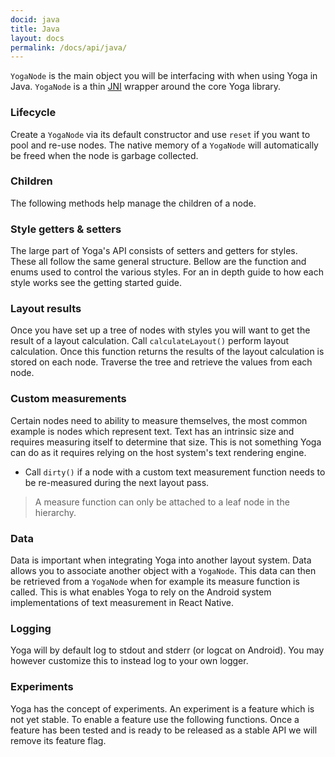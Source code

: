 ```yaml
---
docid: java
title: Java
layout: docs
permalink: /docs/api/java/
---
```

`YogaNode` is the main object you will be interfacing with when using Yoga in Java. `YogaNode` is a thin [JNI](https://en.wikipedia.org/wiki/Java_Native_Interface) wrapper around the core Yoga library.

### Lifecycle

Create a `YogaNode` via its default constructor and use `reset` if you want to pool and re-use nodes. The native memory of a `YogaNode` will automatically be freed when the node is garbage collected.

<script src="https://gist.github.com/emilsjolander/8775de8c778eb99a05a38e8257f0b4a7.js"></script>

### Children

The following methods help manage the children of a node.

<script src="https://gist.github.com/emilsjolander/5d1c64d8d3be7f7942435c4f5bec45a5.js"></script>

### Style getters & setters

The large part of Yoga's API consists of setters and getters for styles. These all follow the same general structure. Bellow are the function and enums used to control the various styles. For an in depth guide to how each style works see the getting started guide.

<script src="https://gist.github.com/emilsjolander/f94ca2aa69441a3060a7c9f5126f202f.js"></script>

### Layout results

Once you have set up a tree of nodes with styles you will want to get the result of a layout calculation. Call `calculateLayout()` perform layout calculation. Once this function returns the results of the layout calculation is stored on each node. Traverse the tree and retrieve the values from each node.

<script src="https://gist.github.com/emilsjolander/613a80ae11abce423a4806521e1e315b.js"></script>

### Custom measurements

Certain nodes need to ability to measure themselves, the most common example is nodes which represent text. Text has an intrinsic size and requires measuring itself to determine that size. This is not something Yoga can do as it requires relying on the host system's text rendering engine.

- Call `dirty()` if a node with a custom text measurement function needs to be re-measured during the next layout pass.

> A measure function can only be attached to a leaf node in the hierarchy.

<script src="https://gist.github.com/emilsjolander/70fd958b87647abbba604956709a9026.js"></script>

### Data

Data is important when integrating Yoga into another layout system. Data allows you to associate another object with a `YogaNode`. This data can then be retrieved from a `YogaNode` when for example its measure function is called. This is what enables Yoga to rely on the Android system implementations of text measurement in React Native.

<script src="https://gist.github.com/emilsjolander/3f10f3fa91120960b71783780f528973.js"></script>

### Logging

Yoga will by default log to stdout and stderr (or logcat on Android). You may however customize this to instead log to your own logger.

<script src="https://gist.github.com/emilsjolander/6d012f5d48be0e98b7f9c2225c358f6e.js"></script>

### Experiments

Yoga has the concept of experiments. An experiment is a feature which is not yet stable. To enable a feature use the following functions. Once a feature has been tested and is ready to be released as a stable API we will remove its feature flag.

<script src="https://gist.github.com/emilsjolander/97b2500918687826cdfe9429638f2d57.js"></script>
